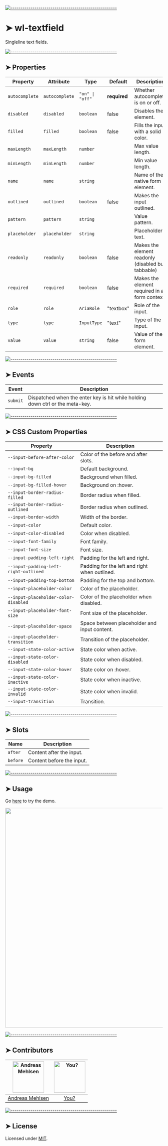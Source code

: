 
[![-----------------------------------------------------](https://raw.githubusercontent.com/andreasbm/readme/master/assets/lines/colored.png)](#wl-textfield)

# ➤ wl-textfield

Singleline text fields.

[![-----------------------------------------------------](https://raw.githubusercontent.com/andreasbm/readme/master/assets/lines/colored.png)](#properties)

## ➤ Properties

| Property       | Attribute      | Type            | Default      | Description                                      |
|----------------|----------------|-----------------|--------------|--------------------------------------------------|
| `autocomplete` | `autocomplete` | `"on" \| "off"` | **required** | Whether autocomplete is on or off.               |
| `disabled`     | `disabled`     | `boolean`       | false        | Disables the element.                            |
| `filled`       | `filled`       | `boolean`       | false        | Fills the input with a solid color.              |
| `maxLength`    | `maxLength`    | `number`        |              | Max value length.                                |
| `minLength`    | `minLength`    | `number`        |              | Min value length.                                |
| `name`         | `name`         | `string`        |              | Name of the native form element.                 |
| `outlined`     | `outlined`     | `boolean`       | false        | Makes the input outlined.                        |
| `pattern`      | `pattern`      | `string`        |              | Value pattern.                                   |
| `placeholder`  | `placeholder`  | `string`        |              | Placeholder text.                                |
| `readonly`     | `readonly`     | `boolean`       | false        | Makes the element readonly (disabled but tabbable) |
| `required`     | `required`     | `boolean`       | false        | Makes the element required in a form context.    |
| `role`         | `role`         | `AriaRole`      | "textbox"    | Role of the input.                               |
| `type`         | `type`         | `InputType`     | "text"       | Type of the input.                               |
| `value`        | `value`        | `string`        | false        | Value of the form element.                       |


[![-----------------------------------------------------](https://raw.githubusercontent.com/andreasbm/readme/master/assets/lines/colored.png)](#events)

## ➤ Events

| Event    | Description                                      |
|----------|--------------------------------------------------|
| `submit` | Dispatched when the enter key is hit while holding down ctrl or the meta-key. |


[![-----------------------------------------------------](https://raw.githubusercontent.com/andreasbm/readme/master/assets/lines/colored.png)](#css-custom-properties)

## ➤ CSS Custom Properties

| Property                              | Description                                   |
|---------------------------------------|-----------------------------------------------|
| `--input-before-after-color`          | Color of the before and after slots.          |
| `--input-bg`                          | Default background.                           |
| `--input-bg-filled`                   | Background when filled.                       |
| `--input-bg-filled-hover`             | Background on :hover.                         |
| `--input-border-radius-filled`        | Border radius when filled.                    |
| `--input-border-radius-outlined`      | Border radius when outlined.                  |
| `--input-border-width`                | Width of the border.                          |
| `--input-color`                       | Default color.                                |
| `--input-color-disabled`              | Color when disabled.                          |
| `--input-font-family`                 | Font family.                                  |
| `--input-font-size`                   | Font size.                                    |
| `--input-padding-left-right`          | Padding for the left and right.               |
| `--input-padding-left-right-outlined` | Padding for the left and right when outlined. |
| `--input-padding-top-bottom`          | Padding for the top and bottom.               |
| `--input-placeholder-color`           | Color of the placeholder.                     |
| `--input-placeholder-color-disabled`  | Color of the placeholder when disabled.       |
| `--input-placeholder-font-size`       | Font size of the placeholder.                 |
| `--input-placeholder-space`           | Space between placeholder and input content.  |
| `--input-placeholder-transition`      | Transition of the placeholder.                |
| `--input-state-color-active`          | State color when active.                      |
| `--input-state-color-disabled`        | State color when disabled.                    |
| `--input-state-color-hover`           | State color on :hover.                        |
| `--input-state-color-inactive`        | State color when inactive.                    |
| `--input-state-color-invalid`         | State color when invalid.                     |
| `--input-transition`                  | Transition.                                   |


[![-----------------------------------------------------](https://raw.githubusercontent.com/andreasbm/readme/master/assets/lines/colored.png)](#slots)

## ➤ Slots

| Name     | Description               |
|----------|---------------------------|
| `after`  | Content after the input.  |
| `before` | Content before the input. |



[![-----------------------------------------------------](https://raw.githubusercontent.com/andreasbm/readme/master/assets/lines/colored.png)](#usage)

## ➤ Usage

Go [here](https://weightless.dev/elements/textfield) to try the demo.

<a href="https://weightless.dev/elements/textfield" align="center">
  <img src="https://raw.githubusercontent.com/andreasbm/elements/master/screenshots/wl-textfield.png" width="700" />
</a>


[![-----------------------------------------------------](https://raw.githubusercontent.com/andreasbm/readme/master/assets/lines/colored.png)](#contributors)

## ➤ Contributors
	
|[<img alt="Andreas Mehlsen" src="https://avatars1.githubusercontent.com/u/6267397?s=460&v=4" width="100">](https://twitter.com/andreasmehlsen) | [<img alt="You?" src="https://joeschmoe.io/api/v1/random" width="100">](https://github.com/andreasbm/weightless/blob/master/CONTRIBUTING.md)|
|:---: | :---:|
|[Andreas Mehlsen](https://twitter.com/andreasmehlsen) | [You?](https://github.com/andreasbm/weightless/blob/master/CONTRIBUTING.md)|

[![-----------------------------------------------------](https://raw.githubusercontent.com/andreasbm/readme/master/assets/lines/colored.png)](#license)

## ➤ License
	
Licensed under [MIT](https://opensource.org/licenses/MIT).